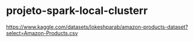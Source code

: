 # projeto-spark-local-clusterr

https://www.kaggle.com/datasets/lokeshparab/amazon-products-dataset?select=Amazon-Products.csv
